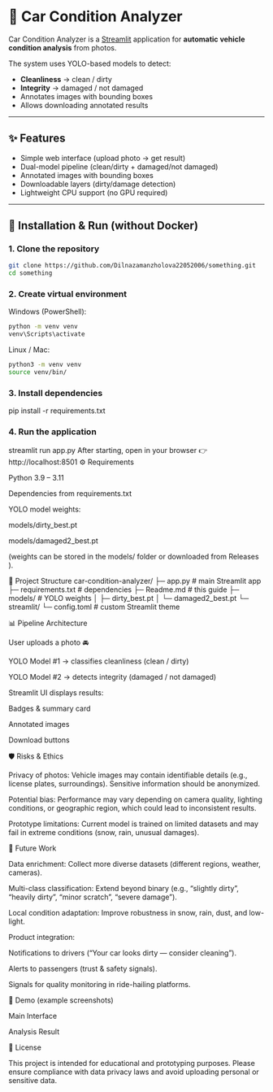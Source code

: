 # 🚗 Car Condition Analyzer

Car Condition Analyzer is a [Streamlit](https://streamlit.io/) application for **automatic vehicle condition analysis** from photos.  

The system uses YOLO-based models to detect:
- **Cleanliness** → clean / dirty
- **Integrity** → damaged / not damaged
- Annotates images with bounding boxes
- Allows downloading annotated results

---

## ✨ Features
- Simple web interface (upload photo → get result)
- Dual-model pipeline (clean/dirty + damaged/not damaged)
- Annotated images with bounding boxes
- Downloadable layers (dirty/damage detection)
- Lightweight CPU support (no GPU required)

---

## 🔧 Installation & Run (without Docker)

### 1. Clone the repository
```bash
git clone https://github.com/Dilnazamanzholova22052006/something.git
cd something
```
### 2. Create virtual environment
Windows (PowerShell):
```bash
python -m venv venv
venv\Scripts\activate
```
Linux / Mac:
```bash
python3 -m venv venv
source venv/bin/
```
### 3. Install dependencies 
pip install -r requirements.txt
### 4. Run the application
streamlit run app.py
After starting, open in your browser 👉 http://localhost:8501
⚙️ Requirements

Python 3.9 – 3.11

Dependencies from requirements.txt

YOLO model weights:

models/dirty_best.pt

models/damaged2_best.pt

(weights can be stored in the models/ folder or downloaded from Releases
).

📂 Project Structure
car-condition-analyzer/
├─ app.py                  # main Streamlit app
├─ requirements.txt        # dependencies
├─ Readme.md               # this guide
├─ models/                 # YOLO weights
│   ├─ dirty_best.pt
│   └─ damaged2_best.pt
└─ streamlit/
   └─ config.toml          # custom Streamlit theme

📊 Pipeline Architecture

User uploads a photo 🚘

YOLO Model #1 → classifies cleanliness (clean / dirty)

YOLO Model #2 → detects integrity (damaged / not damaged)

Streamlit UI displays results:

Badges & summary card

Annotated images

Download buttons

🛡 Risks & Ethics

Privacy of photos: Vehicle images may contain identifiable details (e.g., license plates, surroundings). Sensitive information should be anonymized.

Potential bias: Performance may vary depending on camera quality, lighting conditions, or geographic region, which could lead to inconsistent results.

Prototype limitations: Current model is trained on limited datasets and may fail in extreme conditions (snow, rain, unusual damages).

📌 Future Work

Data enrichment: Collect more diverse datasets (different regions, weather, cameras).

Multi-class classification: Extend beyond binary (e.g., “slightly dirty”, “heavily dirty”, “minor scratch”, “severe damage”).

Local condition adaptation: Improve robustness in snow, rain, dust, and low-light.

Product integration:

Notifications to drivers (“Your car looks dirty — consider cleaning”).

Alerts to passengers (trust & safety signals).

Signals for quality monitoring in ride-hailing platforms.

📸 Demo (example screenshots)

Main Interface


Analysis Result


📄 License

This project is intended for educational and prototyping purposes.
Please ensure compliance with data privacy laws and avoid uploading personal or sensitive data.
